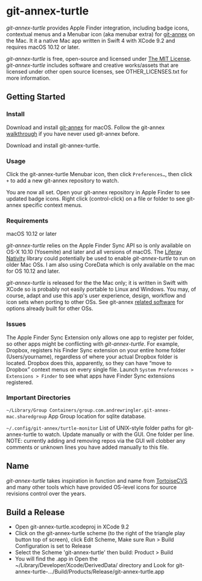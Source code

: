 # git-annex-turtle
*git-annex-turtle* provides Apple Finder integration, including badge icons, contextual menus and a Menubar icon (aka menubar extra) for [git-annex](http://git-annex.branchable.com/) on the Mac. It it a native Mac app written in Swift 4 with XCode 9.2 and requires macOS 10.12 or later.

*git-annex-turtle* is free, open-source and licensed under [The MIT License](https://opensource.org/licenses/MIT). *git-annex-turtle* includes software and creative works/assets that are licensed under other open source licenses, see OTHER_LICENSES.txt for more information.

## Getting Started
### Install
Download and install [git-annex](http://git-annex.branchable.com/install/OSX/) for macOS. Follow the git-annex [walkthrough](http://git-annex.branchable.com/walkthrough/) if you have never used git-annex before.

Download and install git-annex-turtle.

### Usage
Click the git-annex-turtle Menubar icon, then click `Preferences…`, then click `+` to add a new git-annex repository to watch.

You are now all set. Open your git-annex repository in Apple Finder to see updated badge icons. Right click (control-click) on a file or folder to see git-annex specific context menus.

### Requirements
macOS 10.12 or later

*git-annex-turtle* relies on the Apple Finder Sync API so is only available on OS-X 10.10 (Yosemite) and later and all versions of macOS. The [Liferay Nativity](https://github.com/liferay/liferay-nativity) library could potentially be used to enable *git-annex-turtle* to run on older Mac OSs. I am also using CoreData which is only available on the mac for OS 10.12 and later.

*git-annex-turtle* is released for the the Mac only; it is written in Swift with XCode so is probably not easily portable to Linux and Windows. You may, of course, adapt and use this app's user experience, design, workflow and icon sets when porting to other OSs. See git-annex [related software](http://git-annex.branchable.com/related_software/) for options already built for other OSs.

### Issues
The Apple Finder Sync Extension only allows one app to register per folder, so other apps might be conflicting with *git-annex-turtle*. For example, Dropbox, registers his Finder Sync extension on your entire home folder (Users/yourname), regardless of where your actual Dropbox folder is located. Dropbox does this, apparently, so they can have “move to Dropbox” context menus on every single file. Launch `System Preferences > Extensions > Finder` to see what apps have Finder Sync extensions registered.

### Important Directories
`~/Library/Group Containers/group.com.andrewringler.git-annex-mac.sharedgroup`
App Group location for sqlite database.

 `~/.config/git-annex/turtle-monitor`
List of UNIX-style folder paths for git-annex-turtle to watch. Update manually or with the GUI. One folder per line. NOTE: currently adding and removing repos via the GUI will clobber any comments or unknown lines you have added manually to this file.
 

## Name
*git-annex-turtle* takes inspiration in function and name from [TortoiseCVS](https://en.wikipedia.org/wiki/TortoiseCVS) and many other tools which have provided OS-level icons for source revisions control over the years.

## Build a Release
 * Open git-annex-turtle.xcodeproj in XCode 9.2
 * Click on the git-annex-turtle scheme (to the right of the triangle play button top of screen), click Edit Scheme, Make sure Run > Build Configuration is set to Release
 * Select the Scheme 'git-annex-turtle' then build: Product > Build 
 * You will find the .app in Open the ~/Library/Developer/Xcode/DerivedData/ directory and Look for git-annex-turtle-…/Build/Products/Release/git-annex-turtle.app
